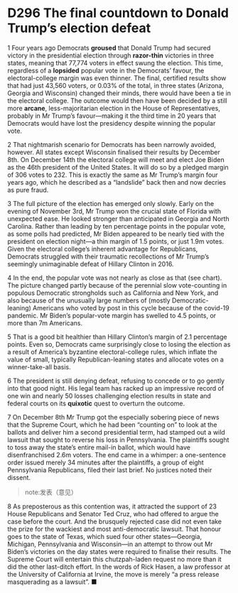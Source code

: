 # D296 The final countdown to Donald Trump’s election defeat
1 Four years ago Democrats **groused** that Donald Trump had secured victory in the presidential election through **razor-thin** victories in three states, meaning that 77,774 voters in effect swung the election. This time, regardless of a **lopsided** popular vote in the Democrats’ favour, the electoral-college margin was even thinner. The final, certified results show that had just 43,560 voters, or 0.03% of the total, in three states (Arizona, Georgia and Wisconsin) changed their minds, there would have been a tie in the electoral college. The outcome would then have been decided by a still more **arcane**, less-majoritarian election in the House of Representatives, probably in Mr Trump’s favour—making it the third time in 20 years that Democrats would have lost the presidency despite winning the popular vote.

2 That nightmarish scenario for Democrats has been narrowly avoided, however. All states except Wisconsin finalised their results by December 8th. On December 14th the electoral college will meet and elect Joe Biden as the 46th president of the United States. It will do so by a pledged margin of 306 votes to 232. This is exactly the same as Mr Trump’s margin four years ago, which he described as a “landslide” back then and now decries as pure fraud.

3 The full picture of the election has emerged only slowly. Early on the evening of November 3rd, Mr Trump won the crucial state of Florida with unexpected ease. He looked stronger than anticipated in Georgia and North Carolina. Rather than leading by ten percentage points in the popular vote, as some polls had predicted, Mr Biden appeared to be nearly tied with the president on election night—a thin margin of 1.5 points, or just 1.9m votes. Given the electoral college’s inherent advantage for Republicans, Democrats struggled with their traumatic recollections of Mr Trump’s seemingly unimaginable defeat of Hillary Clinton in 2016.

4 In the end, the popular vote was not nearly as close as that (see chart). The picture changed partly because of the perennial slow vote-counting in populous Democratic strongholds such as California and New York, and also because of the unusually large numbers of (mostly Democratic-leaning) Americans who voted by post in this cycle because of the covid-19 pandemic. Mr Biden’s popular-vote margin has swelled to 4.5 points, or more than 7m Americans.

5 That is a good bit healthier than Hillary Clinton’s margin of 2.1 percentage points. Even so, Democrats came surprisingly close to losing the election as a result of America’s byzantine electoral-college rules, which inflate the value of small, typically Republican-leaning states and allocate votes on a winner-take-all basis.

6 The president is still denying defeat, refusing to concede or to go gently into that good night. His legal team has racked up an impressive record of one win and nearly 50 losses challenging election results in state and federal courts on its **quixotic** quest to overturn the outcome.

7 On December 8th Mr Trump got the especially sobering piece of news that the Supreme Court, which he had been “counting on” to look at the ballots and deliver him a second presidential term, had stamped out a wild lawsuit that sought to reverse his loss in Pennsylvania. The plaintiffs sought to toss away the state’s entire mail-in ballot, which would have disenfranchised 2.6m voters. The end came in a whimper: a one-sentence order issued merely 34 minutes after the plaintiffs, a group of eight Pennsylvania Republicans, filed their last brief. No justices noted their dissent.

> note:发表（意见）
>

8 As preposterous as this contention was, it attracted the support of 23 House Republicans and Senator Ted Cruz, who had offered to argue the case before the court. And the brusquely rejected case did not even take the prize for the wackiest and most anti-democratic lawsuit. That honour goes to the state of Texas, which sued four other states—Georgia, Michigan, Pennsylvania and Wisconsin—in an attempt to throw out Mr Biden’s victories on the day states were required to finalise their results. The Supreme Court will entertain this chutzpah-laden request no more than it did the other last-ditch effort. In the words of Rick Hasen, a law professor at the University of California at Irvine, the move is merely “a press release masquerading as a lawsuit”. ■

